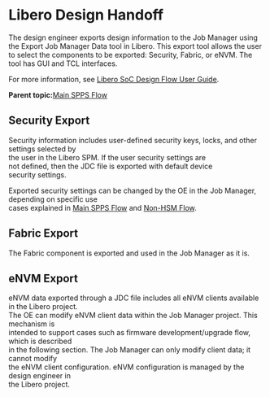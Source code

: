 # Libero Design Handoff

The design engineer exports design information to the Job Manager using the Export Job Manager Data tool in Libero. This export tool allows the user to select the components to be exported: Security, Fabric, or eNVM. The tool has GUI and TCL interfaces.

For more information, see [Libero SoC Design Flow User Guide](http://coredocs.s3.amazonaws.com/Libero/2025_1/Tool/libero_ecf_ug.pdf).

**Parent topic:**[Main SPPS Flow](GUID-466BE726-BA36-4B47-B413-30BD08FB949B.md)

## Security Export

Security information includes user-defined security keys, locks, and other settings selected by<br /> the user in the Libero SPM. If the user security settings are<br /> not defined, then the JDC file is exported with default device<br /> security settings.

Exported security settings can be changed by the OE in the Job Manager, depending on specific use<br /> cases explained in [Main SPPS Flow](GUID-466BE726-BA36-4B47-B413-30BD08FB949B.md#) and [Non-HSM Flow](GUID-D3F4A27F-9150-44FB-A266-6E0C81044D55.md#).

## Fabric Export

The Fabric component is exported and used in the Job Manager as it is.

## eNVM Export

eNVM data exported through a JDC file includes all eNVM clients available in the Libero project.<br /> The OE can modify eNVM client data within the Job Manager project. This mechanism is<br /> intended to support cases such as firmware development/upgrade flow, which is described<br /> in the following section. The Job Manager can only modify client data; it cannot modify<br /> the eNVM client configuration. eNVM configuration is managed by the design engineer in<br /> the Libero project.

